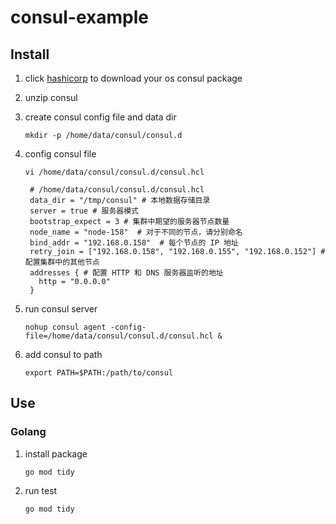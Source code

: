# consul-example

## Install

1. click [hashicorp](https://developer.hashicorp.com/consul/downloads) to download your os consul package
2. unzip consul
3. create consul config file and data dir
    ```shell
    mkdir -p /home/data/consul/consul.d
    ```
4. config consul file
    ```shell
    vi /home/data/consul/consul.d/consul.hcl
   ```
   
   ```
    # /home/data/consul/consul.d/consul.hcl
    data_dir = "/tmp/consul" # 本地数据存储目录
    server = true # 服务器模式
    bootstrap_expect = 3 # 集群中期望的服务器节点数量
    node_name = "node-158"  # 对于不同的节点，请分别命名
    bind_addr = "192.168.0.158"  # 每个节点的 IP 地址
    retry_join = ["192.168.0.158", "192.168.0.155", "192.168.0.152"] # 配置集群中的其他节点
    addresses { # 配置 HTTP 和 DNS 服务器监听的地址
      http = "0.0.0.0"
    }
   ```
5. run consul server
    ```shell
    nohup consul agent -config-file=/home/data/consul/consul.d/consul.hcl &
    ```
6. add consul to path
    ```shell
    export PATH=$PATH:/path/to/consul
    ```
   
## Use

### Golang
1. install package
    ```shell
    go mod tidy
    ```

2. run test
    ```shell
    go mod tidy
    ```
